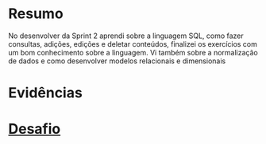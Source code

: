 # Resumo
No desenvolver da Sprint 2 aprendi sobre a linguagem SQL, como fazer consultas, adições, edições e deletar conteúdos, finalizei os exercícios com um bom conhecimento sobre a linguagem. Vi também sobre a normalização de dados e como desenvolver modelos relacionais e dimensionais

# Evidências

# __[Desafio](/desafio/)__
